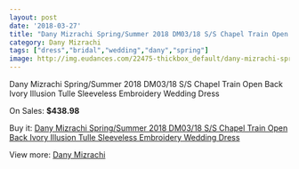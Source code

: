 ```yaml
---
layout: post
date: '2018-03-27'
title: "Dany Mizrachi Spring/Summer 2018 DM03/18 S/S Chapel Train Open Back Ivory Illusion Tulle Sleeveless Embroidery Wedding Dress"
category: Dany Mizrachi
tags: ["dress","bridal","wedding","dany","spring"]
image: http://img.eudances.com/22475-thickbox_default/dany-mizrachi-spring-summer-2018-dm03-18-s-s-chapel-train-open-back-ivory-illusion-tulle-sleeveless-embroidery-wedding-dress.jpg
---
```

Dany Mizrachi Spring/Summer 2018 DM03/18 S/S Chapel Train Open Back Ivory Illusion Tulle Sleeveless Embroidery Wedding Dress

On Sales: **$438.98**
<a href="https://www.eudances.com/en/dany-mizrachi/7173-dany-mizrachi-spring-summer-2018-dm03-18-s-s-chapel-train-open-back-ivory-illusion-tulle-sleeveless-embroidery-wedding-dress.html"><amp-img layout="responsive" width="600" height="600" src="//img.eudances.com/22475-thickbox_default/dany-mizrachi-spring-summer-2018-dm03-18-s-s-chapel-train-open-back-ivory-illusion-tulle-sleeveless-embroidery-wedding-dress.jpg" alt="Dany Mizrachi Spring/Summer 2018 DM03/18 S/S Chapel Train Open Back Ivory Illusion Tulle Sleeveless Embroidery Wedding Dress 0" /></a>
<a href="https://www.eudances.com/en/dany-mizrachi/7173-dany-mizrachi-spring-summer-2018-dm03-18-s-s-chapel-train-open-back-ivory-illusion-tulle-sleeveless-embroidery-wedding-dress.html"><amp-img layout="responsive" width="600" height="600" src="//img.eudances.com/22479-thickbox_default/dany-mizrachi-spring-summer-2018-dm03-18-s-s-chapel-train-open-back-ivory-illusion-tulle-sleeveless-embroidery-wedding-dress.jpg" alt="Dany Mizrachi Spring/Summer 2018 DM03/18 S/S Chapel Train Open Back Ivory Illusion Tulle Sleeveless Embroidery Wedding Dress 1" /></a>
<a href="https://www.eudances.com/en/dany-mizrachi/7173-dany-mizrachi-spring-summer-2018-dm03-18-s-s-chapel-train-open-back-ivory-illusion-tulle-sleeveless-embroidery-wedding-dress.html"><amp-img layout="responsive" width="600" height="600" src="//img.eudances.com/22478-thickbox_default/dany-mizrachi-spring-summer-2018-dm03-18-s-s-chapel-train-open-back-ivory-illusion-tulle-sleeveless-embroidery-wedding-dress.jpg" alt="Dany Mizrachi Spring/Summer 2018 DM03/18 S/S Chapel Train Open Back Ivory Illusion Tulle Sleeveless Embroidery Wedding Dress 2" /></a>
<a href="https://www.eudances.com/en/dany-mizrachi/7173-dany-mizrachi-spring-summer-2018-dm03-18-s-s-chapel-train-open-back-ivory-illusion-tulle-sleeveless-embroidery-wedding-dress.html"><amp-img layout="responsive" width="600" height="600" src="//img.eudances.com/22477-thickbox_default/dany-mizrachi-spring-summer-2018-dm03-18-s-s-chapel-train-open-back-ivory-illusion-tulle-sleeveless-embroidery-wedding-dress.jpg" alt="Dany Mizrachi Spring/Summer 2018 DM03/18 S/S Chapel Train Open Back Ivory Illusion Tulle Sleeveless Embroidery Wedding Dress 3" /></a>
<a href="https://www.eudances.com/en/dany-mizrachi/7173-dany-mizrachi-spring-summer-2018-dm03-18-s-s-chapel-train-open-back-ivory-illusion-tulle-sleeveless-embroidery-wedding-dress.html"><amp-img layout="responsive" width="600" height="600" src="//img.eudances.com/22476-thickbox_default/dany-mizrachi-spring-summer-2018-dm03-18-s-s-chapel-train-open-back-ivory-illusion-tulle-sleeveless-embroidery-wedding-dress.jpg" alt="Dany Mizrachi Spring/Summer 2018 DM03/18 S/S Chapel Train Open Back Ivory Illusion Tulle Sleeveless Embroidery Wedding Dress 4" /></a>

Buy it: [Dany Mizrachi Spring/Summer 2018 DM03/18 S/S Chapel Train Open Back Ivory Illusion Tulle Sleeveless Embroidery Wedding Dress](https://www.eudances.com/en/dany-mizrachi/7173-dany-mizrachi-spring-summer-2018-dm03-18-s-s-chapel-train-open-back-ivory-illusion-tulle-sleeveless-embroidery-wedding-dress.html "Dany Mizrachi Spring/Summer 2018 DM03/18 S/S Chapel Train Open Back Ivory Illusion Tulle Sleeveless Embroidery Wedding Dress")

View more: [Dany Mizrachi](https://www.eudances.com/en/111-dany-mizrachi "Dany Mizrachi")